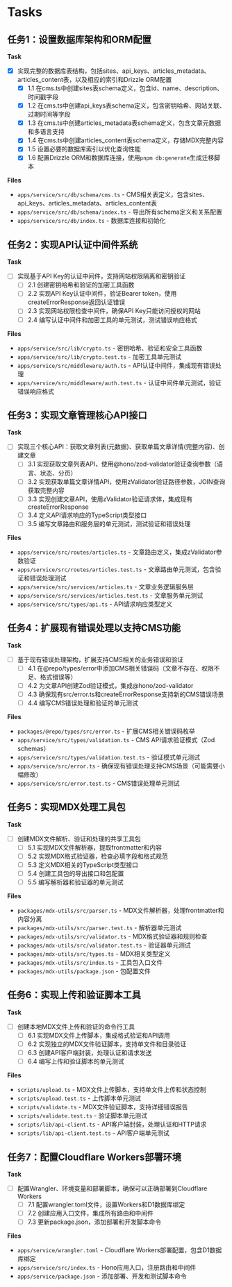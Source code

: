 # Tasks

## 任务1：设置数据库架构和ORM配置

**Task**

- [x] 实现完整的数据库表结构，包括sites、api_keys、articles_metadata、articles_content表，以及相应的索引和Drizzle ORM配置
  - [x] 1.1 在cms.ts中创建sites表schema定义，包含id、name、description、时间戳字段
  - [x] 1.2 在cms.ts中创建api_keys表schema定义，包含密钥哈希、网站关联、过期时间等字段
  - [x] 1.3 在cms.ts中创建articles_metadata表schema定义，包含文章元数据和多语言支持
  - [x] 1.4 在cms.ts中创建articles_content表schema定义，存储MDX完整内容
  - [x] 1.5 设置必要的数据库索引以优化查询性能
  - [x] 1.6 配置Drizzle ORM和数据库连接，使用`pnpm db:generate`生成迁移脚本

**Files**

- `apps/service/src/db/schema/cms.ts` - CMS相关表定义，包含sites、api_keys、articles_metadata、articles_content表
- `apps/service/src/db/schema/index.ts` - 导出所有schema定义和关系配置
- `apps/service/src/db/index.ts` - 数据库连接和初始化

## 任务2：实现API认证中间件系统

**Task**

- [ ] 实现基于API Key的认证中间件，支持网站权限隔离和密钥验证
  - [ ] 2.1 创建密钥哈希和验证的加密工具函数
  - [ ] 2.2 实现API Key认证中间件，验证Bearer token，使用createErrorResponse返回认证错误
  - [ ] 2.3 实现网站权限检查中间件，确保API Key只能访问授权的网站
  - [ ] 2.4 编写认证中间件和加密工具的单元测试，测试错误响应格式

**Files**

- `apps/service/src/lib/crypto.ts` - 密钥哈希、验证和安全工具函数
- `apps/service/src/lib/crypto.test.ts` - 加密工具单元测试
- `apps/service/src/middleware/auth.ts` - API认证中间件，集成现有错误处理
- `apps/service/src/middleware/auth.test.ts` - 认证中间件单元测试，验证错误响应格式

## 任务3：实现文章管理核心API接口

**Task**

- [ ] 实现三个核心API：获取文章列表(元数据)、获取单篇文章详情(完整内容)、创建文章
  - [ ] 3.1 实现获取文章列表API，使用@hono/zod-validator验证查询参数（语言、状态、分页）
  - [ ] 3.2 实现获取单篇文章详情API，使用zValidator验证路径参数，JOIN查询获取完整内容
  - [ ] 3.3 实现创建文章API，使用zValidator验证请求体，集成现有createErrorResponse
  - [ ] 3.4 定义API请求响应的TypeScript类型接口
  - [ ] 3.5 编写文章路由和服务层的单元测试，测试验证和错误处理

**Files**

- `apps/service/src/routes/articles.ts` - 文章路由定义，集成zValidator参数验证
- `apps/service/src/routes/articles.test.ts` - 文章路由单元测试，包含验证和错误处理测试
- `apps/service/src/services/articles.ts` - 文章业务逻辑服务层
- `apps/service/src/services/articles.test.ts` - 文章服务单元测试
- `apps/service/src/types/api.ts` - API请求响应类型定义

## 任务4：扩展现有错误处理以支持CMS功能

**Task**

- [ ] 基于现有错误处理架构，扩展支持CMS相关的业务错误和验证
  - [ ] 4.1 在@repo/types/error中添加CMS相关错误码（文章不存在、权限不足、格式错误等）
  - [ ] 4.2 为文章API创建Zod验证模式，集成@hono/zod-validator
  - [ ] 4.3 确保现有src/error.ts和createErrorResponse支持新的CMS错误场景
  - [ ] 4.4 编写CMS错误处理和验证的单元测试

**Files**

- `packages/@repo/types/src/error.ts` - 扩展CMS相关错误码枚举
- `apps/service/src/types/validation.ts` - CMS API请求验证模式（Zod schemas）
- `apps/service/src/types/validation.test.ts` - 验证模式单元测试
- `apps/service/src/error.ts` - 确保现有错误处理支持CMS场景（可能需要小幅修改）
- `apps/service/src/error.test.ts` - CMS错误处理单元测试

## 任务5：实现MDX处理工具包

**Task**

- [ ] 创建MDX文件解析、验证和处理的共享工具包
  - [ ] 5.1 实现MDX文件解析器，提取frontmatter和内容
  - [ ] 5.2 实现MDX格式验证器，检查必填字段和格式规范
  - [ ] 5.3 定义MDX相关的TypeScript类型接口
  - [ ] 5.4 创建工具包的导出接口和包配置
  - [ ] 5.5 编写解析器和验证器的单元测试

**Files**

- `packages/mdx-utils/src/parser.ts` - MDX文件解析器，处理frontmatter和内容分离
- `packages/mdx-utils/src/parser.test.ts` - 解析器单元测试
- `packages/mdx-utils/src/validator.ts` - MDX格式验证器和规则检查
- `packages/mdx-utils/src/validator.test.ts` - 验证器单元测试
- `packages/mdx-utils/src/types.ts` - MDX相关类型定义
- `packages/mdx-utils/src/index.ts` - 工具包入口文件
- `packages/mdx-utils/package.json` - 包配置文件

## 任务6：实现上传和验证脚本工具

**Task**

- [ ] 创建本地MDX文件上传和验证的命令行工具
  - [ ] 6.1 实现MDX文件上传脚本，集成格式验证和API调用
  - [ ] 6.2 实现独立的MDX文件验证脚本，支持单文件和目录验证
  - [ ] 6.3 创建API客户端封装，处理认证和请求发送
  - [ ] 6.4 编写上传和验证脚本的单元测试

**Files**

- `scripts/upload.ts` - MDX文件上传脚本，支持单文件上传和状态控制
- `scripts/upload.test.ts` - 上传脚本单元测试
- `scripts/validate.ts` - MDX文件验证脚本，支持详细错误报告
- `scripts/validate.test.ts` - 验证脚本单元测试
- `scripts/lib/api-client.ts` - API客户端封装，处理认证和HTTP请求
- `scripts/lib/api-client.test.ts` - API客户端单元测试

## 任务7：配置Cloudflare Workers部署环境

**Task**

- [ ] 配置Wrangler、环境变量和部署脚本，确保可以正确部署到Cloudflare Workers
  - [ ] 7.1 配置wrangler.toml文件，设置Workers和D1数据库绑定
  - [ ] 7.2 创建应用入口文件，集成所有路由和中间件
  - [ ] 7.3 更新package.json，添加部署和开发脚本命令

**Files**

- `apps/service/wrangler.toml` - Cloudflare Workers部署配置，包含D1数据库绑定
- `apps/service/src/index.ts` - Hono应用入口，注册路由和中间件
- `apps/service/package.json` - 添加部署、开发和测试脚本命令
